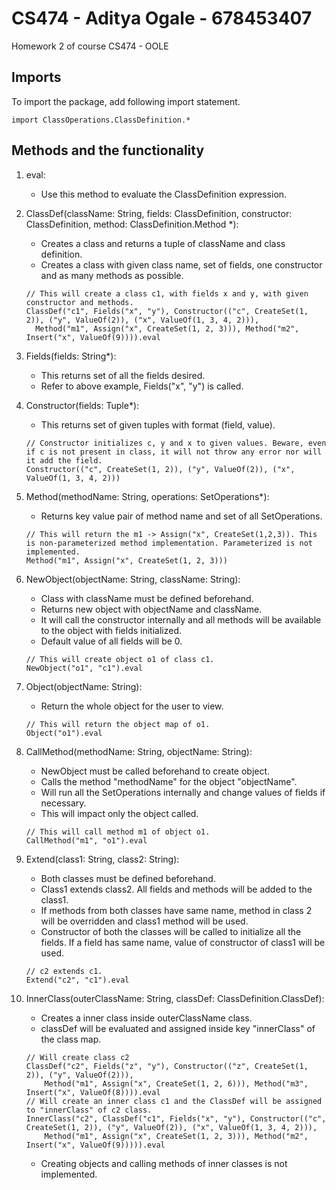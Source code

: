 # CS474 - Aditya Ogale - 678453407
Homework 2 of course CS474 - OOLE

## Imports
To import the package, add following import statement.
```
import ClassOperations.ClassDefinition.*
```

## Methods and the functionality
1. eval:
    - Use this method to evaluate the ClassDefinition expression.
 
2. ClassDef(className: String, fields: ClassDefinition, constructor: ClassDefinition, method: ClassDefinition.Method *):
    - Creates a class and returns a tuple of className and class definition.
    - Creates a class with given class name, set of fields, one constructor and as many methods as possible.
    ```
    // This will create a class c1, with fields x and y, with given constructor and methods.
    ClassDef("c1", Fields("x", "y"), Constructor(("c", CreateSet(1, 2)), ("y", ValueOf(2)), ("x", ValueOf(1, 3, 4, 2))),
      Method("m1", Assign("x", CreateSet(1, 2, 3))), Method("m2", Insert("x", ValueOf(9)))).eval
    ```
    
3. Fields(fields: String*):
    - This returns set of all the fields desired.
    - Refer to above example, Fields("x", "y") is called.
    
4. Constructor(fields: Tuple*):
    - This returns set of given tuples with format (field, value).
    ```
    // Constructor initializes c, y and x to given values. Beware, even if c is not present in class, it will not throw any error nor will it add the field.
    Constructor(("c", CreateSet(1, 2)), ("y", ValueOf(2)), ("x", ValueOf(1, 3, 4, 2)))
    ```
    
5. Method(methodName: String, operations: SetOperations*):
    - Returns key value pair of method name and set of all SetOperations.
    ```
    // This will return the m1 -> Assign("x", CreateSet(1,2,3)). This is non-parameterized method implementation. Parameterized is not implemented.
    Method("m1", Assign("x", CreateSet(1, 2, 3)))
    ```
    
6. NewObject(objectName: String, className: String):
    - Class with className must be defined beforehand.
    - Returns new object with objectName and className.
    - It will call the constructor internally and all methods will be available to the object with fields initialized.
    - Default value of all fields will be 0.
    ```
    // This will create object o1 of class c1.  
    NewObject("o1", "c1").eval
    ```
    
7. Object(objectName: String):
    - Return the whole object for the user to view.
    ```
    // This will return the object map of o1.
    Object("o1").eval
    ```
    
8. CallMethod(methodName: String, objectName: String):
    - NewObject must be called beforehand to create object.
    - Calls the method "methodName" for the object "objectName".
    - Will run all the SetOperations internally and change values of fields if necessary.
    - This will impact only the object called.
    ```
    // This will call method m1 of object o1.
    CallMethod("m1", "o1").eval
    ```
    
9. Extend(class1: String, class2: String):
    - Both classes must be defined beforehand.
    - Class1 extends class2. All fields and methods will be added to the class1.
    - If methods from both classes have same name, method in class 2 will be overridden and class1 method will be used.
    - Constructor of both the classes will be called to initialize all the fields. If a field has same name, value of constructor of class1 will be used.
    ```
    // c2 extends c1.
    Extend("c2", "c1").eval
    ```
10. InnerClass(outerClassName: String, classDef: ClassDefinition.ClassDef):
    - Creates a inner class inside outerClassName class. 
    - classDef will be evaluated and assigned inside key "innerClass" of the class map.
    ```
    // Will create class c2
    ClassDef("c2", Fields("z", "y"), Constructor(("z", CreateSet(1, 2)), ("y", ValueOf(2))),
        Method("m1", Assign("x", CreateSet(1, 2, 6))), Method("m3", Insert("x", ValueOf(8)))).eval
    // Will create an inner class c1 and the ClassDef will be assigned to "innerClass" of c2 class.
    InnerClass("c2", ClassDef("c1", Fields("x", "y"), Constructor(("c", CreateSet(1, 2)), ("y", ValueOf(2)), ("x", ValueOf(1, 3, 4, 2))),
        Method("m1", Assign("x", CreateSet(1, 2, 3))), Method("m2", Insert("x", ValueOf(9))))).eval
    ```
    - Creating objects and calling methods of inner classes is not implemented.
